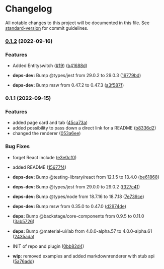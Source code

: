 # Changelog

All notable changes to this project will be documented in this file. See [standard-version](https://github.com/conventional-changelog/standard-version) for commit guidelines.

### [0.1.2](https://github.com/TRIMM/plugin-changelog/compare/v0.1.1...v0.1.2) (2022-09-16)


### Features

* Added Entityswitch ([#19](https://github.com/TRIMM/plugin-changelog/issues/19)) ([b41688d](https://github.com/TRIMM/plugin-changelog/commit/b41688d8a6f63c0706cea0df3d139d7678d40f7d))


* **deps-dev:** Bump @types/jest from 29.0.2 to 29.0.3 ([19779bd](https://github.com/TRIMM/plugin-changelog/commit/19779bd702baa0c6ec656f91776a06184050c349))
* **deps-dev:** Bump msw from 0.47.2 to 0.47.3 ([a3f587f](https://github.com/TRIMM/plugin-changelog/commit/a3f587f4eeec03fc485ea8265daab3f3932368ac))

### 0.1.1 (2022-09-15)


### Features

* added page card and tab ([45ca73a](https://github.com/TRIMM/plugin-changelog/commit/45ca73a74ab6c0c21aee4052b2703acd8782c926))
* added possibility to pass down a direct link for a README ([b8336d2](https://github.com/TRIMM/plugin-changelog/commit/b8336d20b942108b1db24e55da9ba7d77c07cee2))
* changed the renderer ([053a6ee](https://github.com/TRIMM/plugin-changelog/commit/053a6ee95fea2bc58fc18ff1e2d1d37fdc292c72))


### Bug Fixes

* forget React include ([e3e0cf0](https://github.com/TRIMM/plugin-changelog/commit/e3e0cf06e696c87196ec9f7a8521ed7845d4e754))


* added README ([15677f4](https://github.com/TRIMM/plugin-changelog/commit/15677f4bb937adc8f364a98d9676a65a9ed74e15))
* **deps-dev:** Bump @testing-library/react from 12.1.5 to 13.4.0 ([be61868](https://github.com/TRIMM/plugin-changelog/commit/be61868e223f1a9500fb53d7cac9499f3dad5a2d))
* **deps-dev:** Bump @types/jest from 29.0.0 to 29.0.2 ([f327c41](https://github.com/TRIMM/plugin-changelog/commit/f327c41a0d97b5e443292bd2b0fe3a32f17f9797))
* **deps-dev:** Bump @types/node from 18.7.16 to 18.7.18 ([7e739ce](https://github.com/TRIMM/plugin-changelog/commit/7e739ce4be522c9676137f8280ac1dae2bf06689))
* **deps-dev:** Bump msw from 0.35.0 to 0.47.0 ([d2974de](https://github.com/TRIMM/plugin-changelog/commit/d2974def9507ee70d1e328f01f6c12cb9320596f))
* **deps:** Bump @backstage/core-components from 0.9.5 to 0.11.0 ([3ab5726](https://github.com/TRIMM/plugin-changelog/commit/3ab5726481990ca03b9f98a535a80a4a8e746a88))
* **deps:** Bump @material-ui/lab from 4.0.0-alpha.57 to 4.0.0-alpha.61 ([2435ada](https://github.com/TRIMM/plugin-changelog/commit/2435ada4539566020efdf4783734e72b3d37e027))
* INIT of repo and plugin ([0bb82d4](https://github.com/TRIMM/plugin-changelog/commit/0bb82d47ec72907940fab49f053289445799b8dc))
* **wip:** removed examples and added markdownrenderer with stub api ([5a76add](https://github.com/TRIMM/plugin-changelog/commit/5a76add206da4f94d7c95ed7b44d0dba3420818c))
